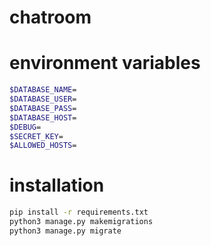 # chatroom

# environment variables
```bash
$DATABASE_NAME=
$DATABASE_USER=
$DATABASE_PASS=
$DATABASE_HOST=
$DEBUG=
$SECRET_KEY=
$ALLOWED_HOSTS=
```

# installation
```bash
pip install -r requirements.txt
python3 manage.py makemigrations
python3 manage.py migrate

```
